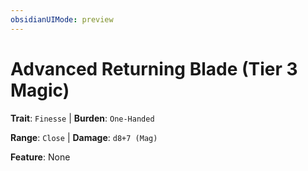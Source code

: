 ```yaml
---
obsidianUIMode: preview
---
```

# Advanced Returning Blade (Tier 3 Magic)

**Trait**: `Finesse` | **Burden**: `One-Handed`

**Range**: `Close` | **Damage**: `d8+7 (Mag)`

**Feature**: None
